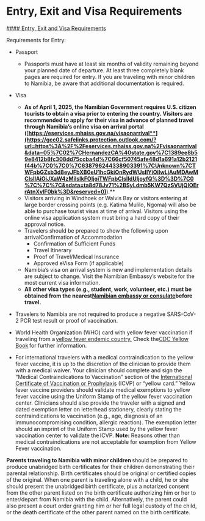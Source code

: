 # Entry, Exit and Visa Requirements

[#### Entry, Exit and Visa Requirements](javascript:void(0); "Entry, Exit and Visa Requirements")

Requirements for Entry:

* Passport
  + Passports must have at least six months of validity remaining beyond your planned date of departure. At least three completely blank pages are required for entry. If you are traveling with minor children to Namibia, be aware that additional documentation is required.
* Visa
  + **As of April 1, 2025, the Namibian Government requires U.S. citizen tourists to obtain a visa prior to entering the country. Visitors are recommended to apply for their visa in advance of planned travel through Namibia’s online visa on arrival portal (**[**https://eservices.mhaiss.gov.na/visaonarrival**](https://gcc02.safelinks.protection.outlook.com/?url=https%3A%2F%2Feservices.mhaiss.gov.na%2Fvisaonarrival&data=05%7C02%7CHernandezCA%40state.gov%7C1389ee8b59e8412b8fc308dd75ccba4d%7C66cf50745afe48d1a691a12b2121f44b%7C0%7C0%7C638796244338903391%7CUnknown%7CTWFpbGZsb3d8eyJFbXB0eU1hcGkiOnRydWUsIlYiOiIwLjAuMDAwMCIsIlAiOiJXaW4zMiIsIkFOIjoiTWFpbCIsIldUIjoyfQ%3D%3D%7C0%7C%7C%7C&sdata=ta8d78Jv71%2BSyLdmb5KW7QzSVUjQIOErrAtnXvlF0bk%3D&reserved=0)**).**
  + Visitors arriving in Windhoek or Walvis Bay or visitors entering at large border crossing points (e.g. Katima Mulilo, Ngoma) will also be able to purchase tourist visas at time of arrival. Visitors using the online visa application system must bring a hard copy of their approval notice.
  + Travelers should be prepared to show the following upon arrivalConfirmation of Accommodation
    - Confirmation of Sufficient Funds
    - Travel Itinerary
    - Proof of Travel/Medical Insurance
    - Approved eVisa Form (if applicable)
  + Namibia’s visa on arrival system is new and implementation details are subject to change. Visit the Namibian Embassy’s website for the most current visa information.
  + **All other visa types (e.g., student, work, volunteer, etc.) must be obtained from the nearest**[**Namibian embassy or consulate**](https://travel.state.gov/content/travel/en/international-travel/International-Travel-Country-Information-Pages/Namibia.html#ExternalPopup)**before travel.**

* Travelers to Namibia are not required to produce a negative SARS-CoV-2 PCR test result or proof of vaccination.
* World Health Organization (WHO) card with yellow fever vaccination if traveling from a [yellow fever endemic country.](https://travel.state.gov/content/travel/en/international-travel/International-Travel-Country-Information-Pages/Namibia.html#ExternalPopup) Check the[CDC Yellow Book](https://travel.state.gov/content/travel/en/international-travel/International-Travel-Country-Information-Pages/Namibia.html#ExternalPopup) for further information.
* For international travelers with a medical contraindication to the yellow fever vaccine, it is up to the discretion of the clinician to provide them with a medical waiver. Your clinician should complete and sign the “Medical Contraindications to Vaccination” section of the [International Certificate of Vaccination or Prophylaxis](https://travel.state.gov/content/travel/en/international-travel/International-Travel-Country-Information-Pages/Namibia.html#ExternalPopup) (ICVP) or “yellow card.” Yellow fever vaccine providers should validate medical exemptions to yellow fever vaccine using the Uniform Stamp of the yellow fever vaccination center. Clinicians should also provide the traveler with a signed and dated exemption letter on letterhead stationery, clearly stating the contraindications to vaccination (e.g., age, diagnosis of an immunocompromising condition, allergic reaction). The exemption letter should an imprint of the Uniform Stamp used by the yellow fever vaccination center to validate the ICVP. **Note:** Reasons other than medical contraindications are not acceptable for exemption from Yellow Fever vaccination.

**Parents traveling to Namibia with minor children** should be prepared to produce unabridged birth certificates for their children demonstrating their parental relationship. Birth certificates should be original or certified copies of the original. When one parent is traveling alone with a child, he or she should present the unabridged birth certificate, plus a notarized consent from the other parent listed on the birth certificate authorizing him or her to enter/depart from Namibia with the child. Alternatively, the parent could also present a court order granting him or her full legal custody of the child, or the death certificate of the other parent named on the birth certificate.